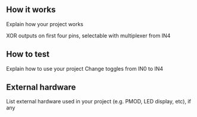 <!---

This file is used to generate your project datasheet. Please fill in the information below and delete any unused
sections.

You can also include images in this folder and reference them in the markdown. Each image must be less than
512 kb in size, and the combined size of all images must be less than 1 MB.
-->

## How it works

Explain how your project works

XOR outputs on first four pins, selectable with multiplexer from IN4

## How to test

Explain how to use your project
Change toggles from IN0 to IN4

## External hardware

List external hardware used in your project (e.g. PMOD, LED display, etc), if any
